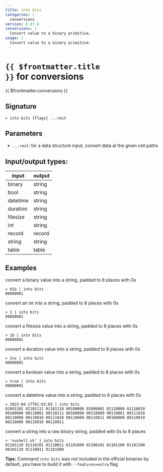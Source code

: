 ```yaml
---
title: into bits
categories: |
  conversions
version: 0.87.0
conversions: |
  Convert value to a binary primitive.
usage: |
  Convert value to a binary primitive.
---
```

<!-- This file is automatically generated. Please edit the command in https://github.com/nushell/nushell instead. -->

# <code>{{ $frontmatter.title }}</code> for conversions

<div class='command-title'>{{ $frontmatter.conversions }}</div>

## Signature

```> into bits {flags} ...rest```

## Parameters

 -  `...rest`: for a data structure input, convert data at the given cell paths


## Input/output types:

| input    | output |
| -------- | ------ |
| binary   | string |
| bool     | string |
| datetime | string |
| duration | string |
| filesize | string |
| int      | string |
| record   | record |
| string   | string |
| table    | table  |
## Examples

convert a binary value into a string, padded to 8 places with 0s
```nu
> 01b | into bits
00000001
```

convert an int into a string, padded to 8 places with 0s
```nu
> 1 | into bits
00000001
```

convert a filesize value into a string, padded to 8 places with 0s
```nu
> 1b | into bits
00000001
```

convert a duration value into a string, padded to 8 places with 0s
```nu
> 1ns | into bits
00000001
```

convert a boolean value into a string, padded to 8 places with 0s
```nu
> true | into bits
00000001
```

convert a datetime value into a string, padded to 8 places with 0s
```nu
> 2023-04-17T01:02:03 | into bits
01001101 01101111 01101110 00100000 01000001 01110000 01110010 00100000 00110001 00110111 00100000 00110000 00110001 00111010 00110000 00110010 00111010 00110000 00110011 00100000 00110010 00110000 00110010 00110011
```

convert a string into a raw binary string, padded with 0s to 8 places
```nu
> 'nushell.sh' | into bits
01101110 01110101 01110011 01101000 01100101 01101100 01101100 00101110 01110011 01101000
```


**Tips:** Command `into bits` was not included in the official binaries by default, you have to build it with `--features=extra` flag